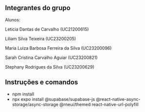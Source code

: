 ## Integrantes do grupo

Alunos:

Leticia Dantas de Carvalho (UC21200615)

Liliam Silva Teixeira (UC23200205)

Maria Luiza Barbosa Ferreira da Silva (UC23200096)

Sarah Cristina Carvalho Aguiar (UC23200821)

Stephany Rodrigues da Silva (UC23200629)


## Instruções e comandos

- npm install
- npx expo install @supabase/supabase-js @react-native-async-storage/async-storage @rneui/themed react-native-url-polyfill
